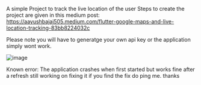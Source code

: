 A simple Project to track the live location of the user 
Steps to create the project are given in this medium post:
https://aayushbajaj505.medium.com/flutter-google-maps-and-live-location-tracking-83bb8224032c

Please note you will have to generatge your own api key or the application simply wont work.


![image](https://user-images.githubusercontent.com/57327053/123325744-0607a480-d556-11eb-9b11-a55bff9e33f2.png)

Known error: The application crashes when first started but works fine after a refresh still working on fixing it if you find the fix do ping me.
thanks

